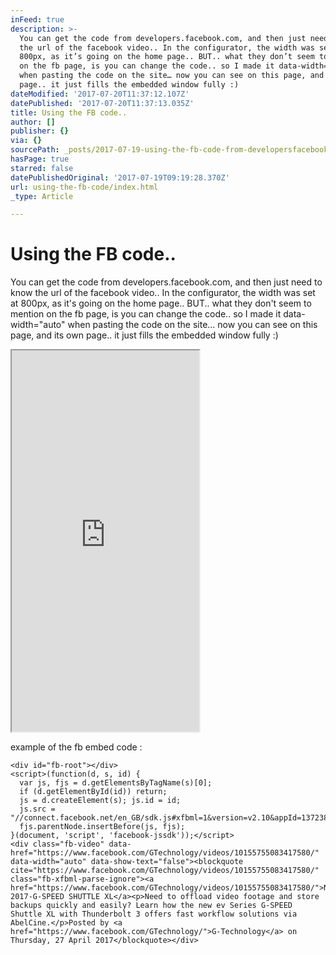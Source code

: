 ```yaml
---
inFeed: true
description: >-
  You can get the code from developers.facebook.com, and then just need to know
  the url of the facebook video.. In the configurator, the width was set at
  800px, as it’s going on the home page.. BUT.. what they don’t seem to mention
  on the fb page, is you can change the code.. so I made it data-width=”auto”
  when pasting the code on the site… now you can see on this page, and its own
  page.. it just fills the embedded window fully :)
dateModified: '2017-07-20T11:37:12.107Z'
datePublished: '2017-07-20T11:37:13.035Z'
title: Using the FB code..
author: []
publisher: {}
via: {}
sourcePath: _posts/2017-07-19-using-the-fb-code-from-developersfacebookcom.md
hasPage: true
starred: false
datePublishedOriginal: '2017-07-19T09:19:28.370Z'
url: using-the-fb-code/index.html
_type: Article

---
```

# Using the FB code..

You can get the code from developers.facebook.com, and then just need to know the url of the facebook video.. In the configurator, the width was set at 800px, as it's going on the home page.. BUT.. what they don't seem to mention on the fb page, is you can change the code.. so I made it data-width="auto" when pasting the code on the site... now you can see on this page, and its own page.. it just fills the embedded window fully :)

<iframe src="https://the-grid.github.io/ed-userhtml/?g=eJytU11r2zAUfc-vuHjQJhBbcbLM7WJ7NGvICiUUmsFgjCFL17ESR3IlOa4Z---T03TZ69jeLN-j8yUp5uIAgidenvlaKeulMXG_0l5smBaVTft5LZkVSvb5EMzQYQfwowdwoBq2bp1vDSTAgw3aRYl7lNbM2zXdrOge-2bwdfRt5tAih_6fmHl7x_uOagAaba1lhzkRMY3U4gnnGGZuEAjuZoK_wAKjmVt6hDAlJTIb5JRhptQukGgJyu_LOTF8F2zNm-c825dJeHFAbVyI5DAOwtEFrao7noSTaDy5up5E78IoHE2vvY7e5Qkqqp32SnEMhDSo7RxzpbF_yjuY9X72uWJ153AIly9NXbqvVx_-1jj9y8FgFpNTj724a5qV1Jhj2QfBUXnAqaV-oTFPvMLayrwnpGmacyCm9mS5RlZIVapNS47bDAlH4XQaTaejq8nbMJpejciJqhHcFolHa_tKbgrV-BafrZOlpUF3wlmp2O6pVhaBCYv_Ln2OdezbdwUa9MVGutacHoX_kjBd3cxhPAojf-k_PiwWt_D46fN6fb-AL_cxoWlcpStEDlaByvNSUQ5HMsjdxaYbBCo5GOs8QUbZrq4MPNWC7cr2OEFqRNl-gHukWoJrDWyBILEBPMAjaoEGfgsXtbUlOmFohC1gXdSSo85UaWHSqbvrBjk1Fhqld85LA0aVdfeOjDNF4SbD8qOQGMSkSh-Usc531sLfVeWlS_-87CoAJTsv2nDaDmEcwU2lRXksLSbnYz898l_iQVJJ" height="610" style=""></iframe>

example of the fb embed code :

    <div id="fb-root"></div>
    <script>(function(d, s, id) {
      var js, fjs = d.getElementsByTagName(s)[0];
      if (d.getElementById(id)) return;
      js = d.createElement(s); js.id = id;
      js.src = "//connect.facebook.net/en_GB/sdk.js#xfbml=1&version=v2.10&appId=1372389376171059";
      fjs.parentNode.insertBefore(js, fjs);
    }(document, 'script', 'facebook-jssdk'));</script>
    <div class="fb-video" data-href="https://www.facebook.com/GTechnology/videos/10155755083417580/" data-width="auto" data-show-text="false"><blockquote cite="https://www.facebook.com/GTechnology/videos/10155755083417580/" class="fb-xfbml-parse-ignore"><a href="https://www.facebook.com/GTechnology/videos/10155755083417580/">NAB 2017-G-SPEED SHUTTLE XL</a><p>Need to offload video footage and store backups quickly and easily? Learn how the new ev Series G-SPEED Shuttle XL with Thunderbolt 3 offers fast workflow solutions via AbelCine.</p>Posted by <a href="https://www.facebook.com/GTechnology/">G-Technology</a> on Thursday, 27 April 2017</blockquote></div>